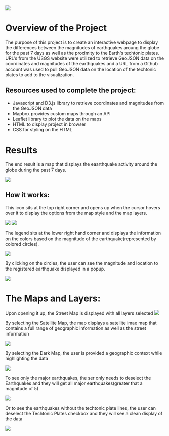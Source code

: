 <img src='images\Mapping_Earthquakes_banner (1).png'>

# Overview of the Project
The purpose of this project is to create an interactive webpage to display the differences between the magnitudes of earthquakes aroung the globe for the past 7 days as well as the proximity to the Earth's techtonic plates. URL's from the USGS website were utilized to retrieve GeoJSON data on the coordinates and magnitudes of the earthquakes and a URL from a Github account was used to pull GeoJSON data on the location of the techtonic plates to add to the visualization. 

## Resources used to complete the project:
- Javascript and D3.js library to retrieve coordinates and magnitudes from the GeoJSON data
- Mapbox provides custom maps through an API
- Leaflet library to plot the data on the maps
- HTML to display project in browser
- CSS for styling on the HTML

# Results
The end result is a map that displays the eaarthquake activity around the globe during the past 7 days.

<img src="images\Leaflet_Basic_Map.png">

## How it works:

This icon sits at the top right corner and opens up when the cursor hovers over it to display the options from the map style and the map layers.

<img src="images\layers_no_hover.png">

<img src="images\layers_options.png">

The legend sits at the lower right hand corner and displays the information on the colors based on the magnitude of the earthquake(represented by colored circles).

<img src="images\legend.png">

By clicking on the circles, the user can see the magnitude and location to the registered earthquake displayed in a popup.

<img src="images\popup_marker.png">

# The Maps and Layers:

Upon opening it up, the Street Map is displayed with all layers selected
<img src="images\streets.png">

By selecting the Satellite Map, the map displays a satellite imae map that contains a full range of geographic information as well as the street information

<img src="images\satellite.png">

By selecting the Dark Map, the user is provided a geographic context while highlighting the data

<img src="images\dark.png">

To see only the major earthquakes, the ser only needs to deselect the Earthquakes and they will get all major earthquakes(greater that a magnitude of 5)

<img src="images\major_eq_wth_techt.png">

Or to see the earthquakes without the techtonic plate lines, the user can deselect the Techtonic Plates checkbox and they will see a clean display of the data

<img src="images\no_techtonic.png">